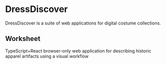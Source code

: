 # DressDiscover

DressDiscover is a suite of web applications for digital costume collections.

## Worksheet

TypeScript+React browser-only web application for describing historic apparel artifacts using a visual workflow
